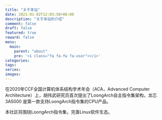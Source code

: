 ```yaml
---
title: "关于本站"
date: 2021-01-02T12:03:50+08:00
description: "关于本站的介绍"
comment: false
draft: false
featured: true 
reward: false
menu:
  main:
    parent: "about"
    pre: '<i class="fa fa-fw fa-user"></i>'
categories:
tags:
series:
images:
---
```


<!--more-->

在2020年CCF全国计算机体系结构学术年会（ACA，Advanced Computer Architecture）上，胡伟武研究员首次提出了LoongArch自主指令集架构，龙芯3A5000 是第一款支持LoongArch指令集的CPU产品。

本社区将围绕LoongArch指令集，完善Linux软件生态。
